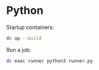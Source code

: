# Python

Startup containers:

``` bash
dc up --build
```

Run a job:

``` bash
dc exec runner python3 runner.py
```


